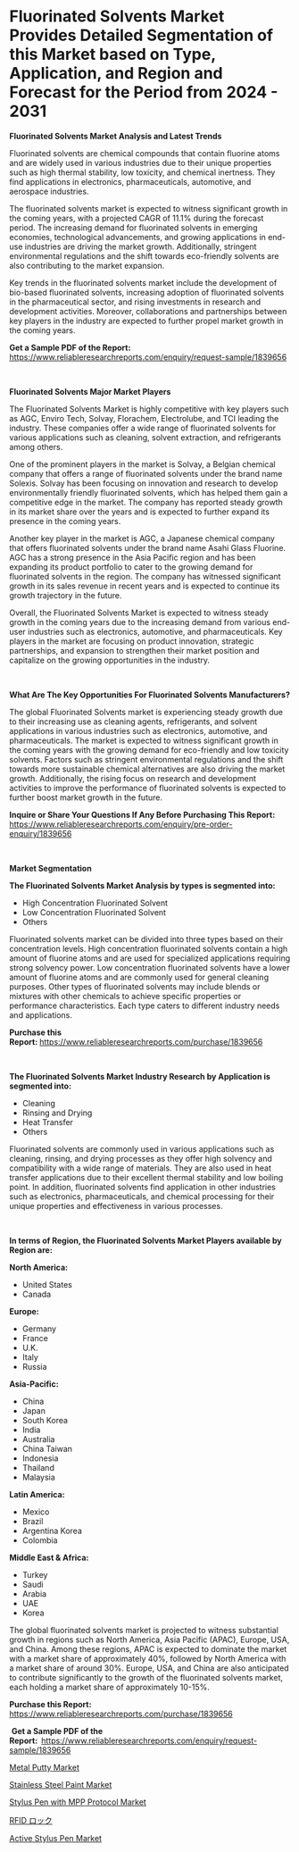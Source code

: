 <p><h1>Fluorinated Solvents Market Provides Detailed Segmentation of this Market based on Type, Application, and Region and Forecast for the Period from 2024 - 2031</h1></p><p><strong>Fluorinated Solvents Market Analysis and Latest Trends</strong></p>
<p><p>Fluorinated solvents are chemical compounds that contain fluorine atoms and are widely used in various industries due to their unique properties such as high thermal stability, low toxicity, and chemical inertness. They find applications in electronics, pharmaceuticals, automotive, and aerospace industries.</p><p>The fluorinated solvents market is expected to witness significant growth in the coming years, with a projected CAGR of 11.1% during the forecast period. The increasing demand for fluorinated solvents in emerging economies, technological advancements, and growing applications in end-use industries are driving the market growth. Additionally, stringent environmental regulations and the shift towards eco-friendly solvents are also contributing to the market expansion.</p><p>Key trends in the fluorinated solvents market include the development of bio-based fluorinated solvents, increasing adoption of fluorinated solvents in the pharmaceutical sector, and rising investments in research and development activities. Moreover, collaborations and partnerships between key players in the industry are expected to further propel market growth in the coming years.</p></p>
<p><strong>Get a Sample PDF of the Report:&nbsp;</strong> <a href="https://www.reliableresearchreports.com/enquiry/request-sample/1839656">https://www.reliableresearchreports.com/enquiry/request-sample/1839656</a></p>
<p>&nbsp;</p>
<p><strong>Fluorinated Solvents Major Market Players</strong></p>
<p><p>The Fluorinated Solvents Market is highly competitive with key players such as AGC, Enviro Tech, Solvay, Florachem, Electrolube, and TCI leading the industry. These companies offer a wide range of fluorinated solvents for various applications such as cleaning, solvent extraction, and refrigerants among others.</p><p>One of the prominent players in the market is Solvay, a Belgian chemical company that offers a range of fluorinated solvents under the brand name Solexis. Solvay has been focusing on innovation and research to develop environmentally friendly fluorinated solvents, which has helped them gain a competitive edge in the market. The company has reported steady growth in its market share over the years and is expected to further expand its presence in the coming years.</p><p>Another key player in the market is AGC, a Japanese chemical company that offers fluorinated solvents under the brand name Asahi Glass Fluorine. AGC has a strong presence in the Asia Pacific region and has been expanding its product portfolio to cater to the growing demand for fluorinated solvents in the region. The company has witnessed significant growth in its sales revenue in recent years and is expected to continue its growth trajectory in the future.</p><p>Overall, the Fluorinated Solvents Market is expected to witness steady growth in the coming years due to the increasing demand from various end-user industries such as electronics, automotive, and pharmaceuticals. Key players in the market are focusing on product innovation, strategic partnerships, and expansion to strengthen their market position and capitalize on the growing opportunities in the industry.</p></p>
<p>&nbsp;</p>
<p><strong>What Are The Key Opportunities For Fluorinated Solvents Manufacturers?</strong></p>
<p><p>The global Fluorinated Solvents market is experiencing steady growth due to their increasing use as cleaning agents, refrigerants, and solvent applications in various industries such as electronics, automotive, and pharmaceuticals. The market is expected to witness significant growth in the coming years with the growing demand for eco-friendly and low toxicity solvents. Factors such as stringent environmental regulations and the shift towards more sustainable chemical alternatives are also driving the market growth. Additionally, the rising focus on research and development activities to improve the performance of fluorinated solvents is expected to further boost market growth in the future.</p></p>
<p><strong>Inquire or Share Your Questions If Any Before Purchasing This Report:</strong> <a href="https://www.reliableresearchreports.com/enquiry/pre-order-enquiry/1839656">https://www.reliableresearchreports.com/enquiry/pre-order-enquiry/1839656</a></p>
<p>&nbsp;</p>
<p><strong>Market Segmentation</strong></p>
<p><strong>The Fluorinated Solvents Market Analysis by types is segmented into:</strong></p>
<p><ul><li>High Concentration Fluorinated Solvent</li><li>Low Concentration Fluorinated Solvent</li><li>Others</li></ul></p>
<p><p>Fluorinated solvents market can be divided into three types based on their concentration levels. High concentration fluorinated solvents contain a high amount of fluorine atoms and are used for specialized applications requiring strong solvency power. Low concentration fluorinated solvents have a lower amount of fluorine atoms and are commonly used for general cleaning purposes. Other types of fluorinated solvents may include blends or mixtures with other chemicals to achieve specific properties or performance characteristics. Each type caters to different industry needs and applications.</p></p>
<p><strong>Purchase this Report:&nbsp;</strong><a href="https://www.reliableresearchreports.com/purchase/1839656">https://www.reliableresearchreports.com/purchase/1839656</a></p>
<p>&nbsp;</p>
<p><strong>The Fluorinated Solvents Market Industry Research by Application is segmented into:</strong></p>
<p><ul><li>Cleaning</li><li>Rinsing and Drying</li><li>Heat Transfer</li><li>Others</li></ul></p>
<p><p>Fluorinated solvents are commonly used in various applications such as cleaning, rinsing, and drying processes as they offer high solvency and compatibility with a wide range of materials. They are also used in heat transfer applications due to their excellent thermal stability and low boiling point. In addition, fluorinated solvents find application in other industries such as electronics, pharmaceuticals, and chemical processing for their unique properties and effectiveness in various processes.</p></p>
<p>&nbsp;</p>
<p><strong>In terms of Region, the Fluorinated Solvents Market Players available by Region are:</strong></p>
<p>
    <p> <strong> North America: </strong>
        <ul>
            <li>United States</li>
            <li>Canada</li>
        </ul>
        </p> 
    <p> <strong> Europe: </strong>
        <ul>
            <li>Germany</li>
            <li>France</li>
            <li>U.K.</li>
            <li>Italy</li>
            <li>Russia</li>
        </ul>
        </p> 
    <p> <strong> Asia-Pacific: </strong>
        <ul>
            <li>China</li>
            <li>Japan</li>
            <li>South Korea</li>
            <li>India</li>
            <li>Australia</li>
            <li>China Taiwan</li>
            <li>Indonesia</li>
            <li>Thailand</li>
            <li>Malaysia</li>
        </ul>
        </p> 
    <p> <strong> Latin America: </strong>
        <ul>
            <li>Mexico</li>
            <li>Brazil</li>
            <li>Argentina Korea</li>
            <li>Colombia</li>
        </ul>
        </p> 
    <p> <strong> Middle East & Africa: </strong>
        <ul>
            <li>Turkey</li>
            <li>Saudi</li>
            <li>Arabia</li>
            <li>UAE</li>
            <li>Korea</li>
        </ul>
    </p>
    </p>
<p><p>The global fluorinated solvents market is projected to witness substantial growth in regions such as North America, Asia Pacific (APAC), Europe, USA, and China. Among these regions, APAC is expected to dominate the market with a market share of approximately 40%, followed by North America with a market share of around 30%. Europe, USA, and China are also anticipated to contribute significantly to the growth of the fluorinated solvents market, each holding a market share of approximately 10-15%.</p></p>
<p><strong>Purchase this Report: </strong><a href="https://www.reliableresearchreports.com/purchase/1839656">https://www.reliableresearchreports.com/purchase/1839656</a></p>
<p>&nbsp;<strong>Get a Sample PDF of the Report:&nbsp;&nbsp;</strong><a href="https://www.reliableresearchreports.com/enquiry/request-sample/1839656">https://www.reliableresearchreports.com/enquiry/request-sample/1839656</a></p>
<p><strong></strong></p>
<p><p><a href="https://github.com/pjcfca/Market-Research-Report-List-1/blob/main/metal-putty-market.md">Metal Putty Market</a></p><p><a href="https://github.com/wusalecollins540tpqoz/Market-Research-Report-List-1/blob/main/stainless-steel-paint-market.md">Stainless Steel Paint Market</a></p><p><a href="https://issuu.com/reportprime-2/docs/stylus-pen-with-mpp-protocol-market-size-2030.pptx">Stylus Pen with MPP Protocol Market</a></p><p><a href="https://medium.com/@vanessa.grant665567/rfid%E3%83%AD%E3%83%83%E3%82%AF%E5%B8%82%E5%A0%B4%E8%A6%8F%E6%A8%A1-%E5%B8%82%E5%A0%B4%E5%B1%95%E6%9C%9B%E3%81%A8%E5%B8%82%E5%A0%B4%E4%BA%88%E6%B8%AC-2024%E5%B9%B4%E3%81%8B%E3%82%892031%E5%B9%B4%E3%81%BE%E3%81%A7-87e2e7f65f6d">RFID ロック</a></p><p><a href="https://issuu.com/reportprime-2/docs/active-stylus-pen-market-size-2030.pptx">Active Stylus Pen Market</a></p></p>